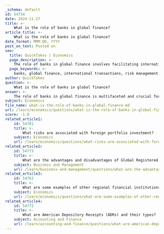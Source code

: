 ```yaml
---
_schema: default
id: 54754
date: 2024-11-27
title: >-
    What is the role of banks in global finance?
article_title: >-
    What is the role of banks in global finance?
date_format: MMM DD, YYYY
post_on_text: Posted on
seo:
  title: QuickTakes | Economics
  page_description: >-
    The role of banks in global finance involves facilitating international transactions, managing risks, allocating capital, supporting foreign direct investment, promoting financial stability, enhancing financial inclusion, creating global banking networks, and ensuring regulatory compliance.
  page_keywords: >-
    banks, global finance, international transactions, risk management, capital allocation, foreign direct investment, financial stability, financial inclusion, global banking networks, regulatory compliance
author: QuickTakes
question: >-
    What is the role of banks in global finance?
answer: >-
    The role of banks in global finance is multifaceted and crucial for the stability and efficiency of the international financial system. Here are some key aspects of their role:\n\n1. **Facilitating International Transactions**: Banks serve as intermediaries in international trade and investment, providing essential services such as currency exchange, payment processing, and financing. They help businesses and individuals conduct transactions across borders, which is vital for global commerce.\n\n2. **Risk Management**: Banks play a significant role in managing financial risks associated with international investments. They offer various financial instruments, such as derivatives, to hedge against currency fluctuations, interest rate changes, and other market risks. This risk management capability is essential for investors operating in volatile environments.\n\n3. **Capital Allocation**: Banks are instrumental in the allocation of capital on a global scale. They assess creditworthiness and provide loans to businesses and governments, facilitating investment in infrastructure, development projects, and other economic activities. This capital flow is crucial for economic growth, especially in developing countries.\n\n4. **Supporting Foreign Direct Investment (FDI)**: Banks often assist multinational corporations in navigating foreign markets by providing financing and advisory services. They help reduce the costs associated with foreign direct investment by leveraging their expertise in local markets and regulatory environments.\n\n5. **Promoting Financial Stability**: Banks contribute to global financial stability by participating in international regulatory frameworks and cooperating with central banks and international financial institutions (IFIs) like the International Monetary Fund (IMF) and the World Bank. For instance, during financial crises, banks can collaborate to implement coordinated policy actions that stabilize the economy, as seen during the 2008 financial crisis.\n\n6. **Enhancing Financial Inclusion**: Banks are also involved in efforts to promote financial inclusion by providing access to banking services for underserved populations. This is particularly important in developing countries, where access to financial services can drive economic development and poverty reduction.\n\n7. **Global Banking Networks**: The internationalization of banking has led to the establishment of global banking networks that facilitate cross-border investments and transactions. These networks help overcome home bias in investment, allowing for a more diversified investment portfolio and better risk management.\n\n8. **Regulatory Compliance and Anti-Money Laundering**: Banks are required to comply with various regulations, including those aimed at preventing money laundering and ensuring the integrity of the financial system. This compliance is essential for maintaining investor confidence and the overall health of the financial markets.\n\nIn summary, banks are pivotal players in global finance, providing essential services that facilitate international trade, manage risks, allocate capital, and promote financial stability. Their role is increasingly important in a globalized economy where financial interconnections are deepening.
subject: Economics
file_name: what-is-the-role-of-banks-in-global-finance.md
url: /learn/economics/questions/what-is-the-role-of-banks-in-global-finance
score: -1.0
related_article1:
    id: 54781
    title: >-
        What risks are associated with foreign portfolio investment?
    subject: Economics
    url: /learn/economics/questions/what-risks-are-associated-with-foreign-portfolio-investment
related_article2:
    id: 54773
    title: >-
        What are the advantages and disadvantages of Global Registered Shares (GRS)?
    subject: Business and Management
    url: /learn/business-and-management/questions/what-are-the-advantages-and-disadvantages-of-global-registered-shares-grs
related_article3:
    id: 54763
    title: >-
        What are some examples of other regional financial institutions?
    subject: Economics
    url: /learn/economics/questions/what-are-some-examples-of-other-regional-financial-institutions
related_article4:
    id: 54772
    title: >-
        What are American Depository Receipts (ADRs) and their types?
    subject: Accounting and Finance
    url: /learn/accounting-and-finance/questions/what-are-american-depository-receipts-adrs-and-their-types
---
```


&nbsp;